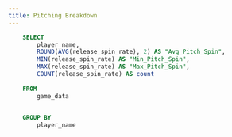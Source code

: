 ```yaml
---
title: Pitching Breakdown
---
```



```sql pitch_spin_agg
    SELECT 
        player_name,
        ROUND(AVG(release_spin_rate), 2) AS "Avg_Pitch_Spin", 
        MIN(release_spin_rate) AS "Min_Pitch_Spin", 
        MAX(release_spin_rate) AS "Max_Pitch_Spin", 
        COUNT(release_spin_rate) AS count 
    
    FROM 
        game_data 
    

    GROUP BY 
        player_name
```

<BarChart 
    data={pitch_spin_agg}
    x=player_name
    y=Avg_Pitch_Spin
/>
